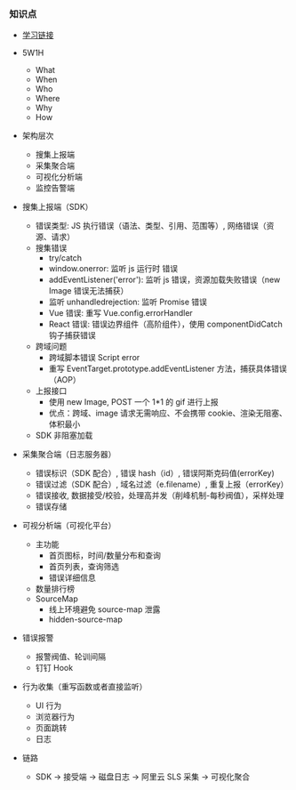 ### 知识点

- [学习链接](https://juejin.cn/post/6987681953424080926#heading-0)
- 5W1H

  - What
  - When
  - Who
  - Where
  - Why
  - How

- 架构层次

  - 搜集上报端
  - 采集聚合端
  - 可视化分析端
  - 监控告警端

- 搜集上报端（SDK）

  - 错误类型: JS 执行错误（语法、类型、引用、范围等）, 网络错误（资源、请求）
  - 搜集错误
    - try/catch
    - window.onerror: 监听 js 运行时 错误
    - addEventListener('error'): 监听 js 错误，资源加载失败错误（new Image 错误无法捕获）
    - 监听 unhandledrejection: 监听 Promise 错误
    - Vue 错误: 重写 Vue.config.errorHandler
    - React 错误: 错误边界组件（高阶组件），使用 componentDidCatch 钩子捕获错误
  - 跨域问题
    - 跨域脚本错误 Script error
    - 重写 EventTarget.prototype.addEventListener 方法，捕获具体错误（AOP）
  - 上报接口
    - 使用 new Image, POST 一个 1\*1 的 gif 进行上报
    - 优点：跨域、image 请求无需响应、不会携带 cookie、渲染无阻塞、体积最小
  - SDK 非阻塞加载

- 采集聚合端（日志服务器）
  - 错误标识（SDK 配合）, 错误 hash（id）, 错误阿斯克码值(errorKey)
  - 错误过滤（SDK 配合）, 域名过滤（e.filename）, 重复上报（errorKey）
  - 错误接收, 数据接受/校验，处理高并发（削峰机制-每秒阀值），采样处理
  - 错误存储
- 可视分析端（可视化平台）
  - 主功能
    - 首页图标，时间/数量分布和查询
    - 首页列表，查询筛选
    - 错误详细信息
  - 数量排行榜
  - SourceMap
    - 线上环境避免 source-map 泄露
    - hidden-source-map
- 错误报警
  - 报警阀值、轮训间隔
  - 钉钉 Hook
- 行为收集（重写函数或者直接监听）
  - UI 行为
  - 浏览器行为
  - 页面跳转
  - 日志
- 链路
  - SDK -> 接受端 -> 磁盘日志 -> 阿里云 SLS 采集 -> 可视化聚合
